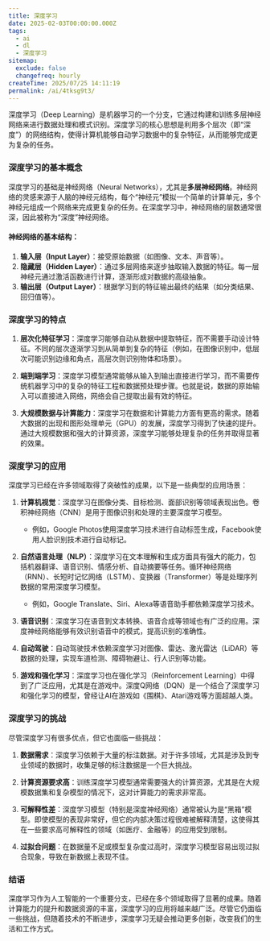 ```yaml
---
title: 深度学习
date: 2025-02-03T00:00:00.000Z
tags:
  - ai
  - dl
  - 深度学习
sitemap:
  exclude: false
  changefreq: hourly
createTime: 2025/07/25 14:11:19
permalink: /ai/4tksg9t3/
---
```


深度学习（Deep Learning）是机器学习的一个分支，它通过构建和训练多层神经网络来进行数据处理和模式识别。深度学习的核心思想是利用多个层次（即“深度”）的网络结构，使得计算机能够自动学习数据中的复杂特征，从而能够完成更为复杂的任务。

### 深度学习的基本概念
深度学习的基础是神经网络（Neural Networks），尤其是**多层神经网络**。神经网络的灵感来源于人脑的神经元结构，每个“神经元”模拟一个简单的计算单元，多个神经元组成一个网络来完成更复杂的任务。在深度学习中，神经网络的层数通常很深，因此被称为“深度”神经网络。

#### 神经网络的基本结构：
1. **输入层（Input Layer）**：接受原始数据（如图像、文本、声音等）。
2. **隐藏层（Hidden Layer）**：通过多层网络来逐步抽取输入数据的特征。每一层神经元通过激活函数进行计算，逐渐形成对数据的高级抽象。
3. **输出层（Output Layer）**：根据学习到的特征输出最终的结果（如分类结果、回归值等）。

### 深度学习的特点
1. **层次化特征学习**：深度学习能够自动从数据中提取特征，而不需要手动设计特征。不同的层次逐渐学习到从简单到复杂的特征（例如，在图像识别中，低层次可能识别边缘和角点，高层次则识别物体和场景）。
  
2. **端到端学习**：深度学习模型通常能够从输入到输出直接进行学习，而不需要传统机器学习中的复杂的特征工程和数据预处理步骤。也就是说，数据的原始输入可以直接进入网络，网络会自己提取出最有效的特征。

3. **大规模数据与计算能力**：深度学习在数据和计算能力方面有更高的需求。随着大数据的出现和图形处理单元（GPU）的发展，深度学习得到了快速的提升。通过大规模数据和强大的计算资源，深度学习能够处理复杂的任务并取得显著的效果。

### 深度学习的应用
深度学习已经在许多领域取得了突破性的成果，以下是一些典型的应用场景：

1. **计算机视觉**：深度学习在图像分类、目标检测、面部识别等领域表现出色。卷积神经网络（CNN）是用于图像识别和处理的主要深度学习模型。
   
   - 例如，Google Photos使用深度学习技术进行自动标签生成，Facebook使用人脸识别技术进行自动标记。

2. **自然语言处理（NLP）**：深度学习在文本理解和生成方面具有强大的能力，包括机器翻译、语音识别、情感分析、自动摘要等任务。循环神经网络（RNN）、长短时记忆网络（LSTM）、变换器（Transformer）等是处理序列数据的常用深度学习模型。

   - 例如，Google Translate、Siri、Alexa等语音助手都依赖深度学习技术。

3. **语音识别**：深度学习在语音到文本转换、语音合成等领域也有广泛的应用。深度神经网络能够有效识别语音中的模式，提高识别的准确性。

4. **自动驾驶**：自动驾驶技术依赖深度学习对图像、雷达、激光雷达（LiDAR）等数据的处理，实现车道检测、障碍物避让、行人识别等功能。

5. **游戏和强化学习**：深度学习也在强化学习（Reinforcement Learning）中得到了广泛应用，尤其是在游戏中。深度Q网络（DQN）是一个结合了深度学习和强化学习的模型，曾经让AI在游戏如《围棋》、Atari游戏等方面超越人类。

### 深度学习的挑战
尽管深度学习有很多优点，但它也面临一些挑战：

1. **数据需求**：深度学习依赖于大量的标注数据。对于许多领域，尤其是涉及到专业领域的数据时，收集足够的标注数据是一个巨大挑战。

2. **计算资源要求高**：训练深度学习模型通常需要强大的计算资源，尤其是在大规模数据集和复杂模型的情况下，这对计算能力的需求非常高。

3. **可解释性差**：深度学习模型（特别是深度神经网络）通常被认为是“黑箱”模型。即使模型的表现非常好，但它的内部决策过程很难被解释清楚，这使得其在一些要求高可解释性的领域（如医疗、金融等）的应用受到限制。

4. **过拟合问题**：在数据量不足或模型复杂度过高时，深度学习模型容易出现过拟合现象，导致在新数据上表现不佳。

### 结语
深度学习作为人工智能的一个重要分支，已经在多个领域取得了显著的成果。随着计算能力的提升和数据资源的丰富，深度学习的应用将越来越广泛。尽管它仍面临一些挑战，但随着技术的不断进步，深度学习无疑会推动更多创新，改变我们的生活和工作方式。